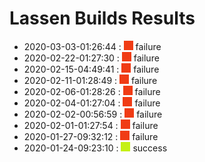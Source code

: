 # Lassen Builds Results

 - 2020-03-03-01:26:44 : ![red](./images/red.png) failure
 - 2020-02-22-01:27:30 : ![red](./images/red.png) failure
 - 2020-02-15-04:49:41 : ![red](./images/red.png) failure
 - 2020-02-11-01:28:49 : ![red](./images/red.png) failure
 - 2020-02-06-01:28:26 : ![red](./images/red.png) failure
 - 2020-02-04-01:27:04 : ![red](./images/red.png) failure
 - 2020-02-02-00:56:59 : ![red](./images/red.png) failure
 - 2020-02-01-01:27:54 : ![red](./images/red.png) failure
 - 2020-01-27-09:32:12 : ![red](./images/red.png) failure
 - 2020-01-24-09:23:10 : ![green](./images/green.png) success

